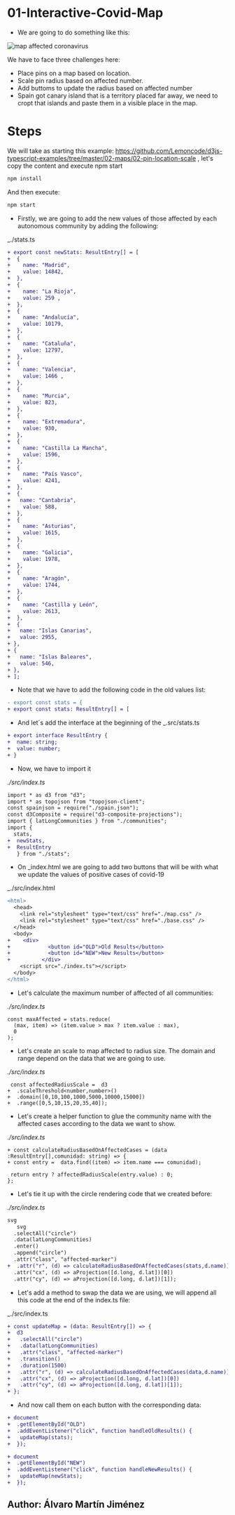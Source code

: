 # 01-Interactive-Covid-Map

- We are going to do something like this:

![map affected coronavirus](./content/gif.gif "affected coronavirus")


We have to face three challenges here:

- Place pins on a map based on location.
- Scale pin radius based on affected number.
- Add buttoms to update the radius based on affected number
- Spain got canary island that is a territory placed far away, we need to cropt that islands and paste them in a visible
  place in the map.

# Steps

We will take as starting this example: https://github.com/Lemoncode/d3js-typescript-examples/tree/master/02-maps/02-pin-location-scale , let's copy the content and execute npm start
```bash
npm install
```
And then execute:
```bash
npm start
```

- Firstly, we are going to add the new values of those affected by each autonomous community by adding the following:

_./stats.ts

```diff
+ export const newStats: ResultEntry[] = [
+  {
+    name: "Madrid",
+    value: 14842,
+  },
+  {
+    name: "La Rioja",
+    value: 259 ,
+  },
+  {
+    name: "Andalucía",
+    value: 10179,
+  },
+  {
+    name: "Cataluña",
+    value: 12797,
+  },
+  {
+    name: "Valencia",
+    value: 1466 ,
+  },
+  {
+    name: "Murcia",
+    value: 823,
+  },
+  {
+    name: "Extremadura",
+    value: 930,
+  },
+  {
+    name: "Castilla La Mancha",
+    value: 1596,
+  },
+  {
+    name: "País Vasco",
+    value: 4241,
+  },
+  {
+   name: "Cantabria",
+    value: 588,
+  },
+  {
+    name: "Asturias",
+    value: 1615,
+  },
+  {
+    name: "Galicia",
+    value: 1978,
+  },
+  {
+    name: "Aragón",
+    value: 1744,
+  },
+  {
+    name: "Castilla y León",
+    value: 2613,
+  },
+  {
+   name: "Islas Canarias",
+   value: 2955,
+ },
+ {
+   name: "Islas Baleares",
+   value: 546,
+ },
+ ];
```

- Note that we have to add the following code in the old values list:
```diff
- export const stats = {
+ export const stats: ResultEntry[] = [
 ``` 

- And let´s add the interface at the beginning of the _.src/stats.ts

```diff
+ export interface ResultEntry {
+  name: string;
+  value: number;
+ }
```

- Now, we have to import it

_./src/index.ts_

```diff
import * as d3 from "d3";
import * as topojson from "topojson-client";
const spainjson = require("./spain.json");
const d3Composite = require("d3-composite-projections");
import { latLongCommunities } from "./communities";
import { 
  stats,
+  newStats,
+  ResultEntry
   } from "./stats";
```

- On _index.html we are going to add two buttons that will be with what we update the values of positive cases of covid-19

_./src/index.html

```diff
<html>
  <head>
    <link rel="stylesheet" type="text/css" href="./map.css" />
    <link rel="stylesheet" type="text/css" href="./base.css" />
  </head>
  <body>
+    <div>
+            <button id="OLD">Old Results</button>
+            <button id="NEW">New Results</button>
+          </div>
    <script src="./index.ts"></script>
  </body>
</html>
```

- Let's calculate the maximum number of affected of all communities:

_./src/index.ts_

```dif
const maxAffected = stats.reduce(
  (max, item) => (item.value > max ? item.value : max),
  0
);
```

- Let's create an scale to map affected to radius size. The domain and range depend on the data that we are going to use.

_./src/index.ts_

```dif
 const affectedRadiusScale =  d3
+  .scaleThreshold<number,number>()
+  .domain([0,10,100,1000,5000,10000,15000])
+  .range([0,5,10,15,20,35,40]);
```

- Let's create a helper function to glue the community name with the affected cases according to the data we want to show.

_./src/index.ts_

```dif
+ const calculateRadiusBasedOnAffectedCases = (data :ResultEntry[],comunidad: string) => {
+ const entry =  data.find((item) => item.name === comunidad);
  
 return entry ? affectedRadiusScale(entry.value) : 0;
};
```
- Let's tie it up with the circle rendering code that we created before:

_./src/index.ts_

```diff
svg
   svg
  .selectAll("circle")
  .data(latLongCommunities)
  .enter()
  .append("circle")
  .attr("class", "affected-marker")
+  .attr("r", (d) => calculateRadiusBasedOnAffectedCases(stats,d.name))
  .attr("cx", (d) => aProjection([d.long, d.lat])[0])
  .attr("cy", (d) => aProjection([d.long, d.lat])[1]);
```

- Let's add a method to swap the data we are using, we will append all this code at the end of the index.ts file:

_./src/index.ts

```diff
+ const updateMap = (data: ResultEntry[]) => {
+  d3
+   .selectAll("circle")
+   .data(latLongCommunities)
+   .attr("class", "affected-marker")
+   .transition()
+   .duration(1500)
+   .attr("r", (d) => calculateRadiusBasedOnAffectedCases(data,d.name))
+   .attr("cx", (d) => aProjection([d.long, d.lat])[0])
+   .attr("cy", (d) => aProjection([d.long, d.lat])[1]);
+ };
```
- And now call them on each button with the corresponding data:

```diff
+ document
+  .getElementById("OLD")
+  .addEventListener("click", function handleOldResults() {
+   updateMap(stats);
+  });

+ document
+  .getElementById("NEW")
+  .addEventListener("click", function handleNewResults() {
+   updateMap(newStats);
+  });
```

## Author: Álvaro Martín Jiménez
